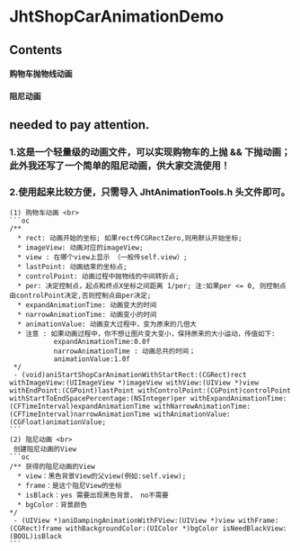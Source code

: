 # JhtShopCarAnimationDemo


## Contents
#### 购物车抛物线动画 <br>
#### 阻尼动画 <br>
## needed to pay attention.


### 1.这是一个轻量级的动画文件，可以实现购物车的上抛 && 下抛动画；此外我还写了一个简单的阻尼动画，供大家交流使用！  <br>


### 2.使用起来比较方便，只需导入 JhtAnimationTools.h 头文件即可。  <br>
    (1) 购物车动画 <br>
    ```oc
    /**
      * rect: 动画开始的坐标; 如果rect传CGRectZero,则用默认开始坐标;
      * imageView: 动画对应的imageView;
      * view : 在哪个view上显示 （一般传self.view）;
      * lastPoint: 动画结束的坐标点;
      * controlPoint: 动画过程中抛物线的中间转折点;
      * per: 决定控制点，起点和终点X坐标之间距离 1/per; 注:如果per <= 0, 则控制点由controlPoint决定,否则控制点由per决定;
      * expandAnimationTime: 动画变大的时间
      * narrowAnimationTime: 动画变小的时间
      * animationValue: 动画变大过程中，变为原来的几倍大
      * 注意 : 如果动画过程中，你不想让图片变大变小，保持原来的大小运动，传值如下:
               expandAnimationTime:0.0f
               narrowAnimationTime : 动画总共的时间；
               animationValue:1.0f
     */
     - (void)aniStartShopCarAnimationWithStartRect:(CGRect)rect withImageView:(UIImageView *)imageView withView:(UIView *)view withEndPoint:(CGPoint)lastPoint withControlPoint:(CGPoint)controlPoint withStartToEndSpacePercentage:(NSInteger)per withExpandAnimationTime:(CFTimeInterval)expandAnimationTime withNarrowAnimationTime:(CFTimeInterval)narrowAnimationTime withAnimationValue:(CGFloat)animationValue;
    ```
    (2) 阻尼动画 <br>
     创建阻尼动画的View
    ```oc
    /** 获得的阻尼动画的View
      * view：黑色背景View的父view(例如:self.view);
      * frame：是这个阻尼View的坐标
      * isBlack：yes 需要出现黑色背景， no不需要
      * bgColor：背景颜色
    */
     - (UIView *)aniDampingAnimationWithFView:(UIView *)view withFrame:(CGRect)frame withBackgroundColor:(UIColor *)bgColor isNeedBlackView:(BOOL)isBlack
    ```
    
